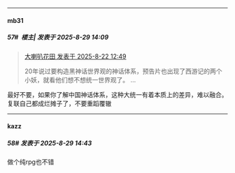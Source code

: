 ﻿
*****

####  mb31  
##### 57#         楼主| 发表于 2025-8-29 14:09

<blockquote><a href="httphttps://stage1st.com/2b/forum.php?mod=redirect&amp;goto=findpost&amp;pid=68305178&amp;ptid=2259819" target="_blank">大喇叭花田 发表于 2025-8-22 12:49</a>

20年说过要构造黑神话世界观的神话体系，预告片也出现了西游记的两个小妖，就看他们想不想统一世界观了。 ...</blockquote>
最好不要，如果你了解中国神话体系，这种大统一有着本质上的差异，难以融合。复联自己都成烂摊子了，不要重蹈覆辙


*****

####  kazz  
##### 58#       发表于 2025-8-29 14:43

做个纯rpg也不错

